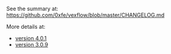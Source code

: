 See the summary at: https://github.com/0xfe/vexflow/blob/master/CHANGELOG.md

More details at:

-   [version 4.0.1](./Changelog-ver-4.0)
-   [version 3.0.9](./Changelog-ver-3.0)

